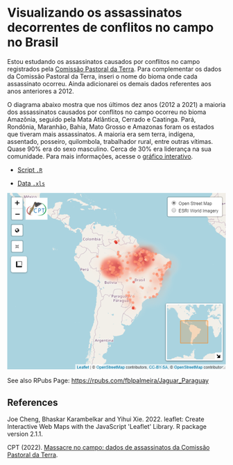 # Visualizando os assassinatos decorrentes de conflitos no campo no Brasil

Estou estudando os assassinatos causados por conflitos no campo registrados pela [Comissão Pastoral da Terra](https://www.cptnacional.org.br/downlods/category/5-assassinatos). Para complementar os dados da Comissão Pastoral da Terra, inseri o nome do bioma onde cada assassinato ocorreu. Ainda adicionarei os demais dados referentes aos anos anteriores a 2012. 

O diagrama abaixo mostra que nos últimos dez anos (2012 a 2021) a maioria dos assassinatos causados por conflitos no campo ocorreu no bioma Amazônia, seguido pela Mata Atlântica, Cerrado e Caatinga. Pará, Rondônia, Maranhão, Bahia, Mato Grosso e Amazonas foram os estados que tiveram mais assassinatos. A maioria era sem terra, indígena, assentado, posseiro, quilombola, trabalhador rural, entre outras vítimas. Quase 90% era do sexo masculino. Cerca de 30% era liderança na sua comunidade. Para mais informações, acesse o [gráfico interativo](https://rpubs.com/fblpalmeira/assassinatos_CPT).

- [Script `.R`](https://github.com/fblpalmeira/murders_interactivemap/blob/main/data/murders_interctivemap.R)

- [Data `.xls`](https://github.com/fblpalmeira/murders_interactivemap/blob/main/data/assassinatos_v7.xls)

<img src="https://github.com/fblpalmeira/murders_interactivemap/blob/main/data/murders_interctivemap.png"/>

See also RPubs Page: https://rpubs.com/fblpalmeira/Jaguar_Paraguay

## References

Joe Cheng, Bhaskar Karambelkar and Yihui Xie. 2022. leaflet: Create Interactive Web Maps with the JavaScript 'Leaflet' Library. R package version 2.1.1.

CPT (2022). [Massacre no campo: dados de assassinatos da Comissão Pastoral da Terra](https://www.cptnacional.org.br/downlods/category/5-assassinatos).
